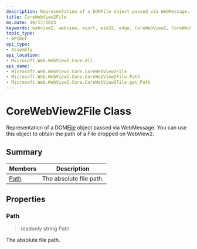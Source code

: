 ```yaml
---
description: Representation of a DOMFile object passed via WebMessage.
title: CoreWebView2File
ms.date: 10/17/2023
keywords: webview2, webview, winrt, win32, edge, CoreWebView2, CoreWebView2Controller, browser control, edge html, CoreWebView2File
topic_type:
- APIRef
api_type:
- Assembly
api_location:
- Microsoft.Web.WebView2.Core.dll
api_name:
- Microsoft.Web.WebView2.Core.CoreWebView2File
- Microsoft.Web.WebView2.Core.CoreWebView2File.Path
- Microsoft.Web.WebView2.Core.CoreWebView2File.get_Path
---
```


# CoreWebView2File Class



Representation of a DOM[File](https://developer.mozilla.org/docs/Web/API/File) object passed via WebMessage.
You can use this object to obtain the path of a File dropped on WebView2.

## Summary

Members|Description
--|--
[Path](#path) | The absolute file path.

## Properties

### Path

> readonly  string Path

The absolute file path.




